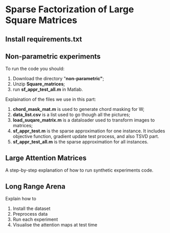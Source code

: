 # Sparse Factorization of Large Square Matrices

## Install requirements.txt

## Non-parametric experiments
To run the code you should:
1. Download the directory "**non-parametric"**;
2. Unzip **Square_matrices**;
3. run **sf_appr_test_all.m** in Matlab.

Explaination of the files we use in this part:
1. **chord_mask_mat.m** is used to generate chord masking for W;
2. **data_list.csv** is a list used to go though all the pictures;
3. **load_suqare_matrix.m** is a dataloader used to transform images to matrices;
4. **sf_appr_test.m** is the sparse approximation for one instance. It includes objective function, gradient update test process, and also TSVD part.
5. **sf_appr_test_all.m** is the sparse approximation for all instances.

## Large Attention Matrices
A step-by-step explanation of how to run synthetic experiments code.

## Long Range Arena
Explain how to 
  1) Install the dataset
  2) Preprocess data
  3) Run each experiment
  4) Visualise the attention maps at test time

